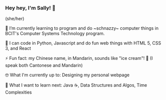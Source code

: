 ### Hey hey, I'm Sally! 👋
(she/her)


🌱 I’m currently learning to program and do \~schnazzy\~ computer things in BCIT's Computer Systems Technology program.

🤖 I can code in Python, Javascript and do fun web things with HTML 5, CSS 3, and React

⚡ Fun fact: my Chinese name, in Mandarin, sounds like "ice cream"! 🍦 (I speak both Cantonese and Mandarin)

🤓 What I'm currently up to: Designing my personal webpage

📝 What I want to learn next: Java ☕, Data Structures and Algos, Time Complexities
